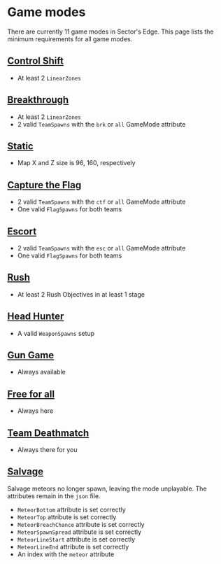 # Game modes
There are currently 11 game modes in Sector's Edge. This page lists the minimum requirements for all game modes.

## [Control Shift](/json/gamemodes/cs.md)
- At least 2 `LinearZones`

## [Breakthrough](/json/gamemodes/brk.md)
- At least 2 `LinearZones`
- 2 valid `TeamSpawns` with the `brk` or `all` GameMode attribute

## [Static](/json/gamemodes/sta.md)
- Map X and Z size is 96, 160, respectively

## [Capture the Flag](/json/gamemodes/ctf.md)
- 2 valid `TeamSpawns` with the `ctf` or `all` GameMode attribute
- One valid `FlagSpawns` for both teams

## [Escort](/json/gamemodes/esc.md)
- 2 valid `TeamSpawns` with the `esc` or `all` GameMode attribute
- One valid `FlagSpawns` for both teams

## [Rush](/json/gamemodes/rush.md)
- At least 2 Rush Objectives in at least 1 stage

## [Head Hunter](/json/gamemodes/hh.md)
- A valid `WeaponSpawns` setup

## [Gun Game](/json/gamemodes/gg.md)
- Always available

## [Free for all](/json/gamemodes/ffa.md)
- Always here

## [Team Deathmatch](/json/gamemodes/tdm.md)
- Always there for you

## [Salvage](./json/gamemodes/sal.md)
Salvage meteors no longer spawn, leaving the mode unplayable. The attributes remain in the `json` file.

- `MeteorBottom` attribute is set correctly
- `MeteorTop` attribute is set correctly
- `MeteorBreachChance` attribute is set correctly
- `MeteorSpawnSpread` attribute is set correctly
- `MeteorLineStart` attribute is set correctly
- `MeteorLineEnd` attribute is set correctly
- An index with the `meteor` attribute
